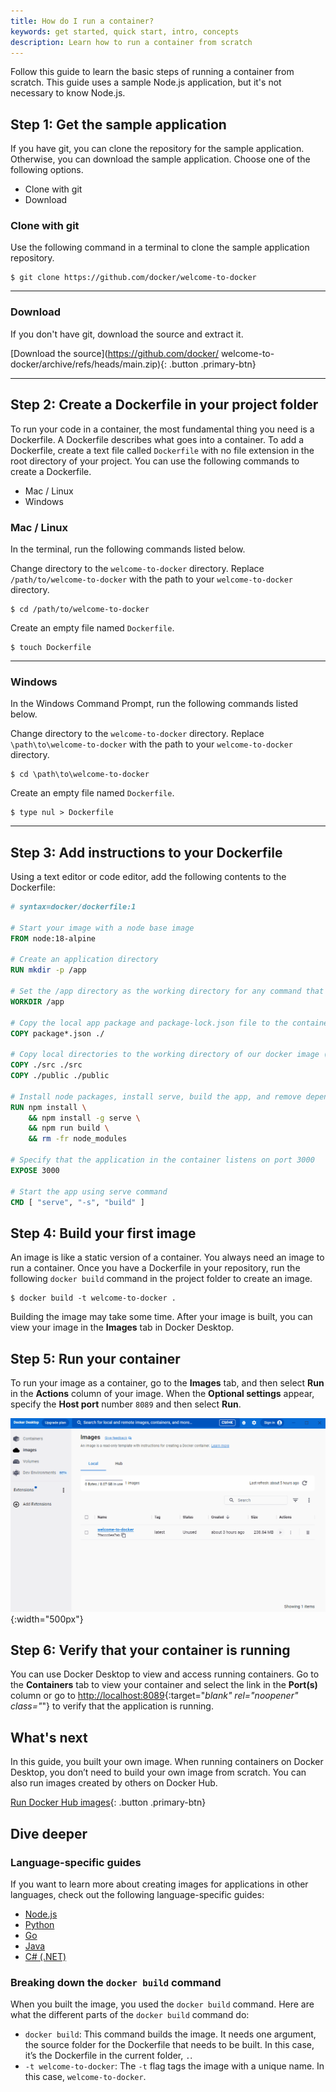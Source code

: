 ```yaml
---
title: How do I run a container?
keywords: get started, quick start, intro, concepts
description: Learn how to run a container from scratch
---
```


Follow this guide to learn the basic steps of running a container from scratch. This guide uses a sample Node.js application, but it's not necessary to know Node.js.

## Step 1: Get the sample application

If you have git, you can clone the repository for the sample application. Otherwise, you can download the sample application. Choose one of the following options.

   <ul class="nav nav-tabs">
     <li class="active"><a data-toggle="tab" data-target="#git">Clone with git</a></li>
     <li><a data-toggle="tab" data-target="#download">Download</a></li>
   </ul>
  <div class="tab-content">
  <div id="git" class="tab-pane fade in active" markdown="1">

### Clone with git

Use the following command in a terminal to clone the sample application repository.

```console
$ git clone https://github.com/docker/welcome-to-docker
```

   <hr>
  </div>
  <div id="download" class="tab-pane fade" markdown="1">

### Download

If you don't have git, download the source and extract it.

[Download the source](https://github.com/docker/
welcome-to-docker/archive/refs/heads/main.zip){: .button .primary-btn}

   <hr>
  </div>
  </div>

## Step 2: Create a Dockerfile in your project folder

To run your code in a container, the most fundamental thing you need is a Dockerfile. A Dockerfile describes what goes into a container. To add a Dockerfile, create a text file called `Dockerfile` with no file extension in the root directory of your project. You can use the following commands to create a Dockerfile.

   <ul class="nav nav-tabs">
     <li class="active"><a data-toggle="tab" data-target="#mac-linux">Mac / Linux</a></li>
     <li><a data-toggle="tab" data-target="#windows">Windows</a></li>
   </ul>
   <div class="tab-content">
   <div id="mac-linux" class="tab-pane fade in active" markdown="1">

### Mac / Linux

In the terminal, run the following commands listed below.

Change directory to the `welcome-to-docker` directory. Replace `/path/to/welcome-to-docker` with the path to your `welcome-to-docker` directory.
```console
$ cd /path/to/welcome-to-docker
```
Create an empty file named `Dockerfile`.
```console
$ touch Dockerfile
```

   <hr>
   </div>
   <div id="windows" class="tab-pane fade" markdown="1">

### Windows

In the Windows Command Prompt, run the following commands listed below.

Change directory to the `welcome-to-docker` directory. Replace `\path\to\welcome-to-docker` with the path to your `welcome-to-docker` directory.

```console
$ cd \path\to\welcome-to-docker
```
Create an empty file named `Dockerfile`.
```console
$ type nul > Dockerfile
```

   <hr>
   </div>
   </div>

## Step 3: Add instructions to your Dockerfile

Using a text editor or code editor, add the following contents to the Dockerfile:

```dockerfile
# syntax=docker/dockerfile:1

# Start your image with a node base image
FROM node:18-alpine

# Create an application directory
RUN mkdir -p /app

# Set the /app directory as the working directory for any command that follows
WORKDIR /app

# Copy the local app package and package-lock.json file to the container
COPY package*.json ./

# Copy local directories to the working directory of our docker image (/app)
COPY ./src ./src
COPY ./public ./public

# Install node packages, install serve, build the app, and remove dependencies at the end
RUN npm install \
    && npm install -g serve \
    && npm run build \
    && rm -fr node_modules

# Specify that the application in the container listens on port 3000
EXPOSE 3000

# Start the app using serve command
CMD [ "serve", "-s", "build" ]
```

## Step 4: Build your first image

An image is like a static version of a container. You always need an image to run a container. Once you have a Dockerfile in your repository, run the following `docker build` command in the project folder to create an image.

```console
$ docker build -t welcome-to-docker .
```

Building the image may take some time. After your image is built, you can view your image in the **Images** tab in Docker Desktop.

## Step 5: Run your container

To run your image as a container, go to the **Images** tab, and then select **Run** in the **Actions** column of your image. When the **Optional settings** appear, specify the **Host port** number `8089` and then select **Run**.

![Running an image in Docker Desktop](images/getting-started-run-image.gif){:width="500px"}

## Step 6: Verify that your container is running

You can use Docker Desktop to view and access running containers. Go to the **Containers** tab to view your container and select the link in the **Port(s)** column or go to [http://localhost:8089](http://localhost:8089){:target="_blank" rel="noopener" class="_"} to verify that the application is running.

## What's next

In this guide, you built your own image. When running containers on Docker Desktop, you don’t need to build your own image from scratch. You can also run images created by others on Docker Hub.

[Run Docker Hub images](./run-docker-hub-images.md){: .button .primary-btn}

## Dive deeper

### Language-specific guides

If you want to learn more about creating images for applications in other languages, check out the following language-specific guides:
 - [Node.js](../language/nodejs/index.md)
 - [Python](../language/python/index.md)
 - [Go](../language/golang/index.md)
 - [Java](../language/java/index.md)
 - [C# (.NET)](../language/dotnet/index.md)

### Breaking down the `docker build` command

When you built the image, you used the `docker build` command. Here are what the different parts of the `docker build` command do:
 - `docker build`: This command builds the image. It needs one argument, the source folder for the Dockerfile that needs to be built. In this case, it’s the Dockerfile in the current folder, `.`.
 - `-t welcome-to-docker`: The `-t` flag tags the image with a unique name. In this case, `welcome-to-docker`.